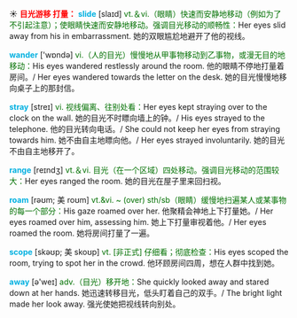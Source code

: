 ☀ <font color="red">**目光游移 打量：**</font>
<font color="sky blue">**slide**</font> [slaɪd] 
<font color="rgb(227, 108, 9)">vt.＆vi.（眼睛）快速而安静地移动（例如为了不引起注意）；使眼睛快速而安静地移动。强调目光移动的顺畅性：</font>Her eyes slid away from his in embarrassment. 她的双眼尴尬地避开了他的视线。

<font color="sky blue">**wander**</font> ['wɒndə] 
<font color="rgb(227, 108, 9)">vi.（人的目光）慢慢地从甲事物移动到乙事物，或漫无目的地移动：</font>His eyes wandered restlessly around the room. 他的眼睛不停地打量着房间。/ Her eyes wandered towards the letter on the desk. 她的目光慢慢地移向桌子上的那封信。
           
<font color="sky blue">**stray**</font> [streɪ]
<font color="rgb(227, 108, 9)">vi. 视线偏离、往别处看：</font>Her eyes kept straying over to the clock on the wall. 她的目光不时瞟向墙上的钟。/ His eyes strayed to the telephone. 他的目光转向电话。/ She could not keep her eyes from straying towards him. 她不由自主地瞟向他。/ Her eyes strayed involuntarily. 她的目光不由自主地移开了。

<font color="sky blue">**range**</font> [reɪndӡ] 
<font color="rgb(227, 108, 9)">vt.＆vi. 目光（在一个区域）四处移动。强调目光移动的范围较大：</font>Her eyes ranged the room. 她的目光在屋子里来回扫视。
           
<font color="sky blue">**roam**</font> [rəʊm; 美 roʊm]
<font color="rgb(227, 108, 9)">vt.&vi. ~ (over) sth/sb（眼睛）缓慢地扫遍某人或某事物的每一个部分：</font>His gaze roamed over her. 他聚精会神地上下打量她。/ Her eyes roamed over him, assessing him. 她上下打量审视着他。/ Her eyes roamed the room. 她将房间打量了一遍。
           
<font color="sky blue">**scope**</font> [skəʊp; 美 skoʊp]
<font color="rgb(227, 108, 9)">vt. [非正式] 仔细看；彻底检查：</font>His eyes scoped the room, trying to spot her in the crowd. 他环顾房间四周，想在人群中找到她。

<font color="sky blue">**away**</font> [ə'weɪ] 
<font color="rgb(227, 108, 9)">adv.（目光）移开地：</font>She quickly looked away and stared down at her hands. 她迅速转移目光，低头盯着自己的双手。/ The bright light made her look away. 强光使她把视线转向别处。
